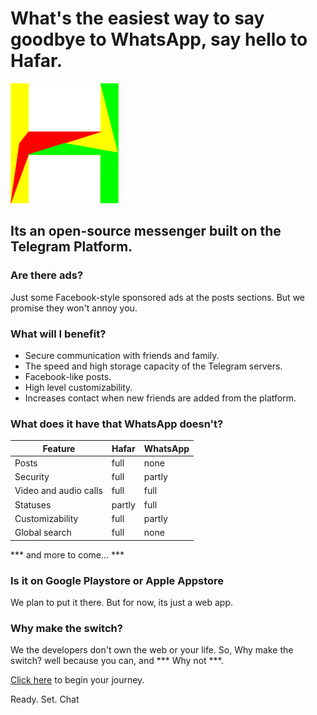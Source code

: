 # What's the easiest way to say goodbye to WhatsApp, say hello to Hafar.

![Hafar Logo](public/assets/icon/favicon.png)
## Its an open-source messenger built on the Telegram Platform.

### Are there ads?
Just some Facebook-style sponsored ads at the posts sections. But we promise they won't annoy you.

### What will I benefit?

* Secure communication with friends and family.
* The speed and high storage capacity of the Telegram servers.
* Facebook-like posts.
* High level customizability.
* Increases contact when new friends are added from the platform.

### What does it have that WhatsApp doesn't?

| Feature | Hafar | WhatsApp |
| ------- | ----- | -------- |
| Posts | full | none |
| Security | full | partly |
| Video and audio calls | full | full |
| Statuses | partly | full |
| Customizability | full | partly |
| Global search | full | none |

*** and more to come... ***

### Is it on Google Playstore or Apple Appstore
We plan to put it there. But for now, its just a web app.

### Why make the switch? 
We the developers don't own the web or your life. So, Why make the switch? well because you can, and *** Why not ***.

[Click here](https://hafar.vercel.app) to begin your journey.

Ready. Set. Chat